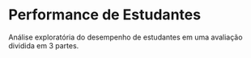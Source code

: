 # Performance de Estudantes

Análise exploratória do desempenho de estudantes em uma avaliação dividida em 3 partes.

